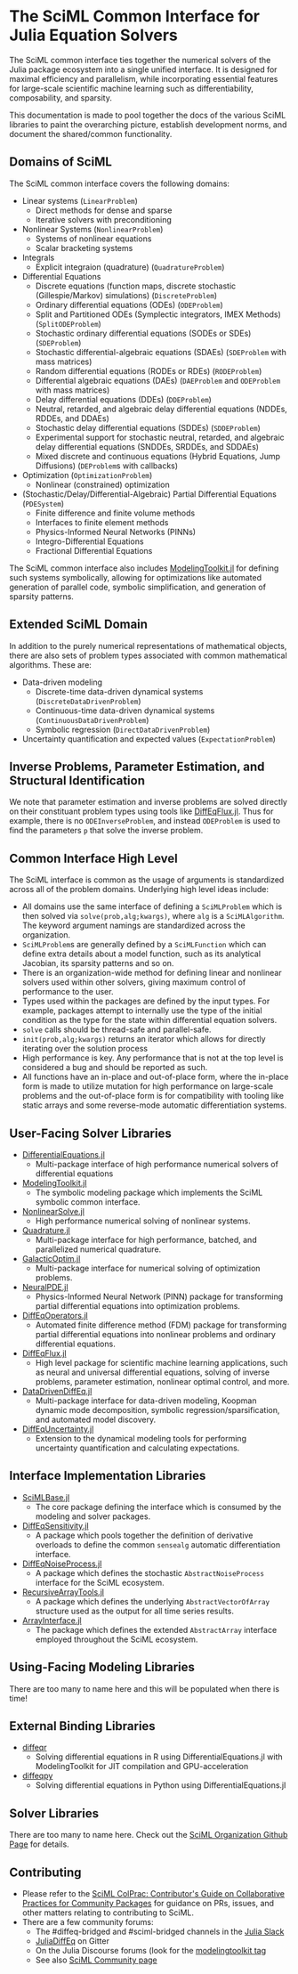 # The SciML Common Interface for Julia Equation Solvers

The SciML common interface ties together the numerical solvers of the Julia
package ecosystem into a single unified interface. It is designed for maximal
efficiency and parallelism, while incorporating essential features for large-scale
scientific machine learning such as differentiability, composability, and sparsity.

This documentation is made to pool together the docs of the various SciML libraries
to paint the overarching picture, establish development norms, and document the
shared/common functionality.

## Domains of SciML

The SciML common interface covers the following domains:

- Linear systems (`LinearProblem`)
  - Direct methods for dense and sparse
  - Iterative solvers with preconditioning
- Nonlinear Systems (`NonlinearProblem`)
  - Systems of nonlinear equations
  - Scalar bracketing systems
- Integrals
  - Explicit integraion (quadrature) (`QuadratureProblem`)
- Differential Equations
  - Discrete equations (function maps, discrete stochastic (Gillespie/Markov)
    simulations) (`DiscreteProblem`)
  - Ordinary differential equations (ODEs) (`ODEProblem`)
  - Split and Partitioned ODEs (Symplectic integrators, IMEX Methods) (`SplitODEProblem`)
  - Stochastic ordinary differential equations (SODEs or SDEs) (`SDEProblem`)
  - Stochastic differential-algebraic equations (SDAEs) (`SDEProblem` with mass matrices)
  - Random differential equations (RODEs or RDEs) (`RODEProblem`)
  - Differential algebraic equations (DAEs) (`DAEProblem` and `ODEProblem` with mass matrices)
  - Delay differential equations (DDEs) (`DDEProblem`)
  - Neutral, retarded, and algebraic delay differential equations (NDDEs, RDDEs, and DDAEs)
  - Stochastic delay differential equations (SDDEs) (`SDDEProblem`)
  - Experimental support for stochastic neutral, retarded, and algebraic delay differential equations (SNDDEs, SRDDEs, and SDDAEs)
  - Mixed discrete and continuous equations (Hybrid Equations, Jump Diffusions) (`DEProblem`s with callbacks)
- Optimization (`OptimizationProblem`)
  - Nonlinear (constrained) optimization
- (Stochastic/Delay/Differential-Algebraic) Partial Differential Equations (`PDESystem`)
  - Finite difference and finite volume methods
  - Interfaces to finite element methods
  - Physics-Informed Neural Networks (PINNs)
  - Integro-Differential Equations
  - Fractional Differential Equations

The SciML common interface also includes
[ModelingToolkit.jl](https://github.com/SciML/ModelingToolkit.jl)
for defining such systems symbolically, allowing for optimizations like automated
generation of parallel code, symbolic simplification, and generation of sparsity
patterns.

## Extended SciML Domain

In addition to the purely numerical representations of mathematical objects, there are also
sets of problem types associated with common mathematical algorithms. These are:

- Data-driven modeling
  - Discrete-time data-driven dynamical systems (`DiscreteDataDrivenProblem`)
  - Continuous-time data-driven dynamical systems (`ContinuousDataDrivenProblem`)
  - Symbolic regression (`DirectDataDrivenProblem`)
- Uncertainty quantification and expected values (`ExpectationProblem`)

## Inverse Problems, Parameter Estimation, and Structural Identification

We note that parameter estimation and inverse problems are solved directly on their
constituant problem types using tools like [DiffEqFlux.jl](https://github.com/SciML/DiffEqFlux.jl).
Thus for example, there is no `ODEInverseProblem`, and instead `ODEProblem` is used to
find the parameters `p` that solve the inverse problem.

## Common Interface High Level

The SciML interface is common as the usage of arguments is standardized across
all of the problem domains. Underlying high level ideas include:

- All domains use the same interface of defining a `SciMLProblem` which is then
  solved via `solve(prob,alg;kwargs)`, where `alg` is a `SciMLAlgorithm`. The
  keyword argument namings are standardized across the organization.
- `SciMLProblem`s are generally defined by a `SciMLFunction` which can define
  extra details about a model function, such as its analytical Jacobian, its
  sparsity patterns and so on.
- There is an organization-wide method for defining linear and nonlinear solvers
  used within other solvers, giving maximum control of performance to the user.
- Types used within the packages are defined by the input types. For example,
  packages attempt to internally use the type of the initial condition as the
  type for the state within differential equation solvers.
- `solve` calls should be thread-safe and parallel-safe.
- `init(prob,alg;kwargs)` returns an iterator which allows for directly iterating
  over the solution process
- High performance is key. Any performance that is not at the top level is considered
  a bug and should be reported as such.
- All functions have an in-place and out-of-place form, where the in-place form
  is made to utilize mutation for high performance on large-scale problems and
  the out-of-place form is for compatibility with tooling like static arrays and
  some reverse-mode automatic differentiation systems.

## User-Facing Solver Libraries

- [DifferentialEquations.jl](https://diffeq.sciml.ai/stable/)
    - Multi-package interface of high performance numerical solvers of
      differential equations
- [ModelingToolkit.jl](https://mtk.sciml.ai/stable/)
    - The symbolic modeling package which implements the SciML symbolic common
      interface.
- [NonlinearSolve.jl](https://github.com/SciML/NonlinearSolve.jl)
    - High performance numerical solving of nonlinear systems.
- [Quadrature.jl](https://github.com/SciML/Quadrature.jl)
    - Multi-package interface for high performance, batched, and parallelized 
      numerical quadrature.
- [GalacticOptim.jl](https://github.com/SciML/GalacticOptim.jl)
    - Multi-package interface for numerical solving of optimization problems.
- [NeuralPDE.jl](https://github.com/SciML/NeuralPDE.jl)
    - Physics-Informed Neural Network (PINN) package for transforming partial
      differential equations into optimization problems.
- [DiffEqOperators.jl](https://github.com/SciML/DiffEqOperators.jl)
    - Automated finite difference method (FDM) package for transforming partial
      differential equations into nonlinear problems and ordinary differential
      equations.
- [DiffEqFlux.jl](https://github.com/SciML/DiffEqFlux.jl)
    - High level package for scientific machine learning applications, such as
      neural and universal differential equations, solving of inverse problems,
      parameter estimation, nonlinear optimal control, and more.
- [DataDrivenDiffEq.jl](https://github.com/SciML/DataDrivenDiffEq.jl)
    - Multi-package interface for data-driven modeling, Koopman dynamic mode
      decomposition, symbolic regression/sparsification, and automated model
      discovery.
- [DiffEqUncertainty.jl](https://github.com/SciML/DiffEqUncertainty.jl)
    - Extension to the dynamical modeling tools for performing uncertainty
      quantification and calculating expectations.
 
## Interface Implementation Libraries

- [SciMLBase.jl](https://github.com/SciML/SciMLBase.jl)
    - The core package defining the interface which is consumed by the modeling
      and solver packages.
- [DiffEqSensitivity.jl](https://github.com/SciML/DiffEqSensitivity.jl)
    - A package which pools together the definition of derivative overloads to
      define the common `sensealg` automatic differentiation interface.
- [DiffEqNoiseProcess.jl](https://github.com/SciML/DiffEqNoiseProcess.jl)
    - A package which defines the stochastic `AbstractNoiseProcess` interface
      for the SciML ecosystem.
- [RecursiveArrayTools.jl](https://github.com/SciML/RecursiveArrayTools.jl)
    - A package which defines the underlying `AbstractVectorOfArray` structure
      used as the output for all time series results.
- [ArrayInterface.jl](https://github.com/JuliaArrays/ArrayInterface.jl)
    - The package which defines the extended `AbstractArray` interface employed
      throughout the SciML ecosystem.

## Using-Facing Modeling Libraries

There are too many to name here and this will be populated when there is time!

## External Binding Libraries

- [diffeqr](https://github.com/SciML/diffeqr)
    - Solving differential equations in R using DifferentialEquations.jl with ModelingToolkit for JIT compilation and GPU-acceleration
- [diffeqpy](https://github.com/SciML/diffeqpy)
    - Solving differential equations in Python using DifferentialEquations.jl

## Solver Libraries

There are too many to name here. Check out the
[SciML Organization Github Page](https://github.com/SciML) for details.

## Contributing

- Please refer to the
  [SciML ColPrac: Contributor's Guide on Collaborative Practices for Community Packages](https://github.com/SciML/ColPrac/blob/master/README.md)
  for guidance on PRs, issues, and other matters relating to contributing to SciML.
- There are a few community forums:
    - The #diffeq-bridged and #sciml-bridged channels in the
      [Julia Slack](https://julialang.org/slack/)
    - [JuliaDiffEq](https://gitter.im/JuliaDiffEq/Lobby) on Gitter
    - On the Julia Discourse forums (look for the [modelingtoolkit tag](https://discourse.julialang.org/tag/modelingtoolkit)
    - See also [SciML Community page](https://sciml.ai/community/)

